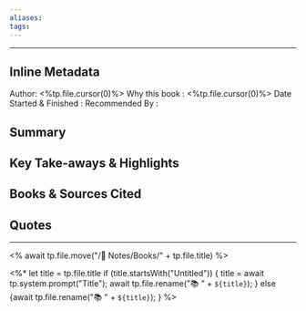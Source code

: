 ```yaml
---
aliases:
tags: 
---
```

---

## Inline Metadata
Author: <%tp.file.cursor(0)%>
Why this book : <%tp.file.cursor(0)%>
Date Started & Finished :
Recommended By :


## Summary
## Key Take-aways & Highlights
## Books & Sources Cited
## Quotes
---

<% await tp.file.move("/🌿 Notes/Books/" + tp.file.title) %>

<%*
  let title = tp.file.title
  if (title.startsWith("Untitled")) {
    title = await tp.system.prompt("Title");
    await tp.file.rename("📚 " + `${title}`);
  } else {await tp.file.rename("📚 " + `${title}`);
  }
%>